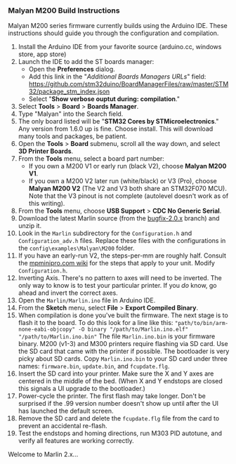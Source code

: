 ### Malyan M200 Build Instructions

Malyan M200 series firmware currently builds using the Arduino IDE. These instructions should
guide you through the configuration and compilation.

1. Install the Arduino IDE from your favorite source (arduino.cc, windows store, app store)
2. Launch the IDE to add the ST boards manager:
   - Open the **Preferences** dialog.
   - Add this link in the "*Additional Boards Managers URLs*" field:
      https://github.com/stm32duino/BoardManagerFiles/raw/master/STM32/package_stm_index.json
   - Select "**Show verbose ouptut during: compilation**."
3. Select **Tools** > **Board** > **Boards Manager**.
4. Type "Malyan" into the Search field.
5. The only board listed will be "**STM32 Cores by STMicroelectronics**." Any version from 1.6.0 up is fine. Choose install. This will download many tools and packages, be patient.
6. Open the **Tools** > **Board** submenu, scroll all the way down, and select **3D Printer Boards**.
7. From the **Tools** menu, select a board part number:
   - If you own a M200 V1 or early run (black V2), choose **Malyan M200 V1**.
   - If you own a M200 V2 later run (white/black) or V3 (Pro), choose **Malyan M200 V2** (The V2 and V3 both share an STM32F070 MCU). Note that the V3 pinout is not complete (autolevel doesn't work as of this writing).
8. From the **Tools** menu, choose **USB Support** > **CDC No Generic Serial**.
9. Download the latest Marlin source (from the [bugfix-2.0.x](https://github.com/MarlinFirmware/Marlin/tree/bugfix-2.0.x) branch) and unzip it.
10. Look in the `Marlin` subdirectory for the `Configuration.h` and `Configuration_adv.h` files. Replace these files with the configurations in the `config\examples\Malyan\M200` folder.
11. If you have an early-run V2, the steps-per-mm are roughly half. Consult the [mpminipro.com wiki](https://mpminipro.com/) for the steps that apply to your unit. Modify `Configuration.h`.
12. Inverting Axis. There's no pattern to axes will need to be inverted. The only way to know is to test your particular printer. If you *do* know, go ahead and invert the correct axes.
13. Open the `Marlin/Marlin.ino` file in Arduino IDE.
14. From the **Sketch** menu, select **File** > **Export Compiled Binary**.
15. When compilation is done you've built the firmware. The next stage is to flash it to the board. To do this look for a line like this: `"path/to/bin/arm-none-eabi-objcopy" -O binary "/path/to/Marlin.ino.elf" "/path/to/Marlin.ino.bin"`
  The file `Marlin.ino.bin` is your firmware binary. M200 (v1-3) and M300 printers require flashing via SD card. Use the SD card that came with the printer if possible. The bootloader is very picky about SD cards. Copy `Marlin.ino.bin` to your SD card under three names: `firmware.bin`, `update.bin`, and `fcupdate.flg`.
16. Insert the SD card into your printer. Make sure the X and Y axes are centered in the middle of the bed. (When X and Y endstops are closed this signals a UI upgrade to the bootloader.)
17. Power-cycle the printer. The first flash may take longer. Don't be surprised if the .99 version number doesn't show up until after the UI has launched the default screen.
18. Remove the SD card and delete the `fcupdate.flg` file from the card to prevent an accidental re-flash.
19. Test the endstops and homing directions, run M303 PID autotune, and verify all features are working correctly.

Welcome to Marlin 2.x...
